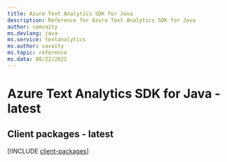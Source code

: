 ```yaml
---
title: Azure Text Analytics SDK for Java
description: Reference for Azure Text Analytics SDK for Java
author: samvaity
ms.devlang: java
ms.service: textanalytics
ms.author: savaity
ms.topic: reference
ms.data: 08/22/2022
---
```

# Azure Text Analytics SDK for Java - latest

## Client packages - latest
[!INCLUDE [client-packages](text-analytics-client-index.md)]